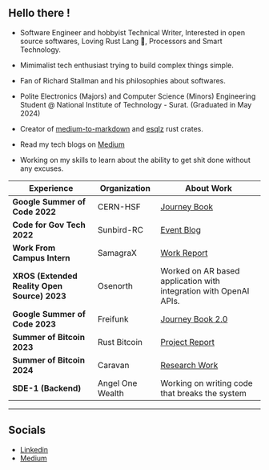 ## Hello there !

- Software Engineer and hobbyist Technical Writer, Interested in open source softwares, Loving Rust Lang 🦀, Processors and Smart Technology.

- Mimimalist tech enthusiast trying to build complex things simple.

- Fan of Richard Stallman and his philosophies about softwares.

- Polite Electronics (Majors) and Computer Science (Minors) Engineering Student @ National Institute of Technology - Surat. (Graduated in May 2024)

- Creator of [medium-to-markdown](https://crates.io/crates/medium-to-markdown) and [esqlz](https://crates.io/crates/esqlz) rust crates.

- Read my tech blogs on [Medium](https://medium.com/@harshiljani2002)

- Working on my skills to learn about the ability to get shit done without any excuses.

Experience | Organization | About Work |
---|---|---|
**Google Summer of Code 2022** | CERN-HSF | [Journey Book](https://harshil-jani.github.io/GSOC-book/)|
**Code for Gov Tech 2022** | Sunbird-RC | [Event Blog](https://medium.com/@harshiljani2002/independence-in-indian-computing-industry-ceb27fc047cb) |
**Work From Campus Intern** | SamagraX |[Work Report](https://gist.github.com/Harshil-Jani/7c9734a30038b837fc759f064578ca5f)|
**XROS (Extended Reality Open Source) 2023** | Osenorth | Worked on AR based application with integration with OpenAI APIs. |
**Google Summer of Code 2023** | Freifunk | [Journey Book 2.0](https://github.com/Harshil-Jani/GSoC-Book-2.0) | 
**Summer of Bitcoin 2023** | Rust Bitcoin | [Project Report](https://gist.github.com/Harshil-Jani/1f984abed6e2991add7a64b4965265da) | 
**Summer of Bitcoin 2024** | Caravan | [Research Work](https://docs.google.com/document/d/e/2PACX-1vRjU3428pbP2lvP4Gl4zxAnNH_CUbRydTEOds7ZYKqkcl_0ZNFfa3C025vhLGiDmlYOfzFJNEoVHkh7/pub) | 
**SDE-1 (Backend)** | Angel One Wealth | Working on writing code that breaks the system |
<!-- ----------- HEAD SECTION ------------ -->
  
---

## Socials
- [Linkedin](https://linkedin.com/in/harshil1)
- [Medium](https://medium.com/@harshiljani2002)
